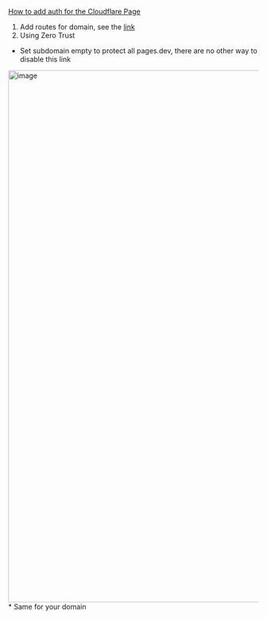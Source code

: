 [How to add auth for the Cloudflare Page](https://github.com/bxb100/blog/issues/21)

1. Add routes for domain, see the [link](https://403.ie/how-to-use-cloudflare-to-enable-basic-auth-on-a-subdirectory)
2. Using Zero Trust
  * Set subdomain empty to protect all pages.dev, there are no other way to disable this link
<img width="1070" alt="image" src="https://user-images.githubusercontent.com/20685961/183259552-ba299eea-5e72-43dd-b43a-3496918f8111.png">
  * Same for your domain
